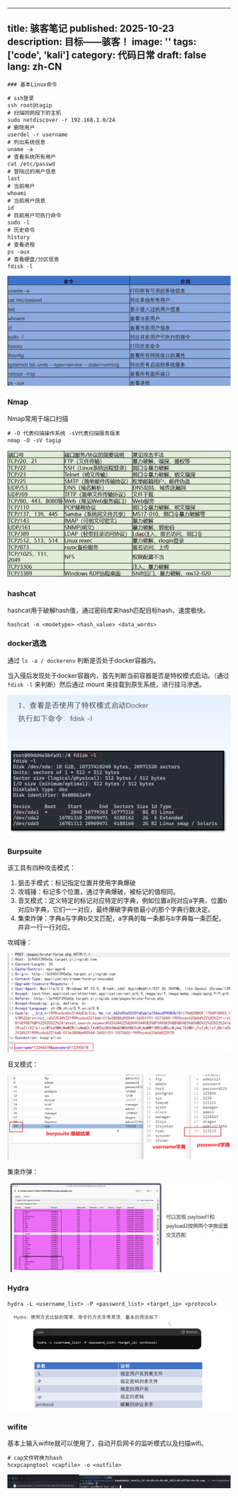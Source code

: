 
---
title: 骇客笔记
published: 2025-10-23
description: 目标——骇客！
image: ''
tags: ['code', 'kali']
category: 代码日常
draft: false
lang: zh-CN
---
    ### 基本Linux命令

```shell
# ssh登录
ssh root@tagip
# 扫描同网段下的主机
sudo netdiscover -r 192.168.1.0/24
# 删除用户 
userdel -r username
# 列出系统信息
uname -a
# 查看系统所有用户
cat /etc/passwd
# 登陆过的用户信息
last
# 当前用户
whoami
# 当前用户信息
id
# 目前用户可执行命令
sudo -l
# 历史命令
history
# 查看进程
ps -aux
# 查看硬盘/分区信息
fdisk -l
```

![](./assets/IMG-20251022095432052.png)
### Nmap

Nmap常用于端口扫描

```shell
# -O 代表扫描操作系统 -sV代表扫描服务版本
nmap -O -sV tagip
```

![](./assets/IMG-20251022095341281.png)
### hashcat

hashcat用于破解hash值，通过密码库来hash匹配目标hash，速度极快。

```
hashcat -m <modetype> <hash_value> <data_words>
```

### docker逃逸

通过 `ls -a / dockerenv` 判断是否处于docker容器内。

当入侵后发现处于docker容器内，首先判断当前容器是否是特权模式启动。（通过 `fdisk -l` 来判断）然后通过 mount 来挂载到原生系统，进行挂马渗透。

![](./assets/IMG-20251022095527156.png)

### Burpsuite

该工具有四种攻击模式：

1. 狙击手模式：标记指定位置并使用字典爆破
2. 攻城锤：标记多个位置，通过字典爆破，被标记的值相同。
3. 音叉模式：定义特定的标记对应特定的字典，例如位置a则对应a字典，位置b对应b字典，它们一一对应，最终爆破字典依最小的那个字典行数决定。
4. 集束炸弹：字典a与字典b交叉匹配，a字典的每一条都与b字典每一条匹配，并非一行一行对应。

攻城锤：

![](./assets/IMG-20251022095540324.png)

音叉模式：

![](./assets/IMG-20251022095541232.png)

集束炸弹：

![](./assets/IMG-20251022095542058.png)

### Hydra

```shell
hydra -L <username_list> -P <password_list> <target_ip> <protocol>
```

![](./assets/IMG-20251022095543117.png)

### wifite

基本上输入wifite就可以使用了，自动开启网卡的监听模式以及扫描wifi。
```shell
# cap文件转换为hash
hcxpcapngtool <capfile> -o <outfile>
```

![](./assets/IMG-20251022095649314.png)
